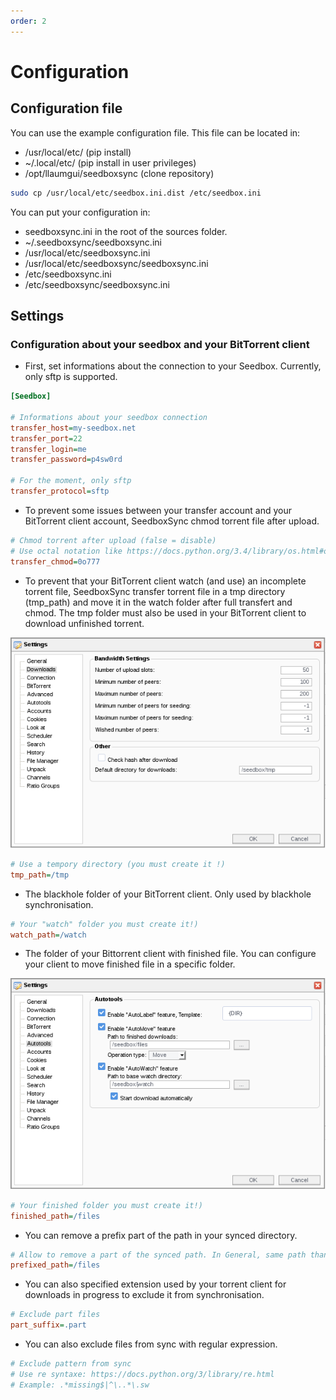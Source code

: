 ```yaml
---
order: 2
---
```


# Configuration

## Configuration file

You can use the example configuration file. This file can be located in:

* /usr/local/etc/ (pip install)
* ~/.local/etc/ (pip install in user privileges)
* /opt/llaumgui/seedboxsync (clone repository)

```bash
sudo cp /usr/local/etc/seedbox.ini.dist /etc/seedbox.ini
```

You can put your configuration in:

* seedboxsync.ini in the root of the sources folder.
* ~/.seedboxsync/seedboxsync.ini
* /usr/local/etc/seedboxsync.ini
* /usr/local/etc/seedboxsync/seedboxsync.ini
* /etc/seedboxsync.ini
* /etc/seedboxsync/seedboxsync.ini

## Settings

### Configuration about your seedbox and your BitTorrent client

* First, set informations about the connection to your Seedbox. Currently, only sftp is supported.

```ini
[Seedbox]

# Informations about your seedbox connection
transfer_host=my-seedbox.net
transfer_port=22
transfer_login=me
transfer_password=p4sw0rd

# For the moment, only sftp
transfer_protocol=sftp
```

* To prevent some issues between your transfer account and your BitTorrent client account, SeedboxSync chmod torrent file after upload.

```ini
# Chmod torrent after upload (false = disable)
# Use octal notation like https://docs.python.org/3.4/library/os.html#os.chmod
transfer_chmod=0o777
```

* To prevent that your BitTorrent client watch (and use) an incomplete torrent file, SeedboxSync transfer torrent file in a tmp directory (tmp\_path) and move it in the watch folder after full transfert and chmod. The tmp folder must also be used in your BitTorrent client to download unfinished torrent.

![](images/rutorrent_1.png)

```ini
# Use a tempory directory (you must create it !)
tmp_path=/tmp
```

* The blackhole folder of your BitTorrent client. Only used by blackhole synchronisation.

```ini
# Your "watch" folder you must create it!)
watch_path=/watch
```

* The folder of your Bittorrent client with finished file. You can configure your client to move finished file in a specific folder.

![](images/rutorrent_2.png)

```ini
# Your finished folder you must create it!)
finished_path=/files
```

* You can remove a prefix part of the path in your synced directory.

```ini
# Allow to remove a part of the synced path. In General, same path than "finished_path".
prefixed_path=/files
```

* You can also specified extension used by your torrent client for downloads in progress to exclude it from synchronisation.

```ini
# Exclude part files
part_suffix=.part
```

* You can also exclude files from sync with regular expression.

```ini
# Exclude pattern from sync
# Use re syntaxe: https://docs.python.org/3/library/re.html
# Example: .*missing$|^\..*\.sw
```